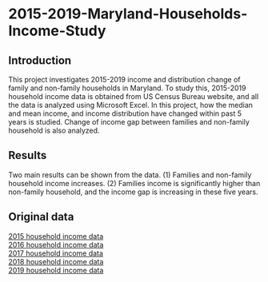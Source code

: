 # 2015-2019-Maryland-Households-Income-Study
## Introduction
This project investigates 2015-2019 income and distribution change of family and non-family households in Maryland. To study this, 2015-2019 household income data is obtained from US Census Bureau website, and all the data is analyzed using Microsoft Excel. In this project, how the median and mean income, and income distribution have changed within past 5 years is studied. Change of income gap between families and non-family household is also analyzed. 
## Results

Two main results can be shown from the data. (1) Families and non-family household income increases. (2) Families income is significantly higher than non-family household, and the income gap is increasing in these five years. 


## Original data
[2015 household income data](https://data.census.gov/cedsci/table?q=Median%20Household%20Income%20in%20the%20United%20States&t=Household%20and%20Family%3AIncome%20%28Households,%20Families,%20Individuals%29&g=0100000US.04000.001&tid=ACSST1Y2015.S1901&hidePreview=false)  
[2016 household income data](https://data.census.gov/cedsci/table?q=Median%20Household%20Income%20in%20the%20United%20States&t=Household%20and%20Family%3AIncome%20%28Households,%20Families,%20Individuals%29&g=0100000US.04000.001&tid=ACSST1Y2016.S1901&hidePreview=false)  
[2017 household income data](https://data.census.gov/cedsci/table?q=Median%20Household%20Income%20in%20the%20United%20States&t=Household%20and%20Family%3AIncome%20%28Households,%20Families,%20Individuals%29&g=0100000US.04000.001&tid=ACSST1Y2017.S1901&hidePreview=false)  
[2018 household income data](https://data.census.gov/cedsci/table?q=Median%20Household%20Income%20in%20the%20United%20States&t=Household%20and%20Family%3AIncome%20%28Households,%20Families,%20Individuals%29&g=0100000US.04000.001&tid=ACSST1Y2018.S1901&hidePreview=false)  
[2019 household income data](https://data.census.gov/cedsci/table?q=Median%20Household%20Income%20in%20the%20United%20States&t=Household%20and%20Family%3AIncome%20%28Households,%20Families,%20Individuals%29&g=0100000US.04000.001&tid=ACSST1Y2019.S1901&hidePreview=false)
